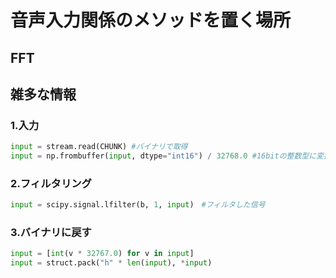 
# 音声入力関係のメソッドを置く場所

## FFT


## 雑多な情報

### 1.入力
```python
input = stream.read(CHUNK) #バイナリで取得
input = np.frombuffer(input, dtype="int16") / 32768.0 #16bitの整数型に変換
``` 

### 2.フィルタリング
```python
input = scipy.signal.lfilter(b, 1, input)　#フィルタした信号
``` 

### 3.バイナリに戻す
```python
input = [int(v * 32767.0) for v in input]
input = struct.pack("h" * len(input), *input)
``` 
